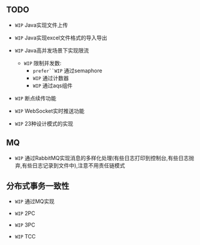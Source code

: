 TODO
---

*   `WIP`   Java实现文件上传

*   `WIP`   Java实现excel文件格式的导入导出

*   `WIP`   Java高并发场景下实现限流
    -   `WIP`   限制并发数:
        -   `prefer``WIP`   通过semaphore
        -   `WIP`   通过计数器
        -   `WIP`   通过aqs组件
        

*   `WIP`   断点续传功能

*   `WIP`   WebSocket实时推送功能


*   `WIP`   23种设计模式的实现


MQ
---

-   `WIP`   通过RabbitMQ实现消息的多样化处理(有些日志打印到控制台,有些日志抛弃,有些日志记录到文件中),注意不用责任链模式


分布式事务一致性
---

-   `WIP`   通过MQ实现

-   `WIP`   2PC

-   `WIP`   3PC

-   `WIP`   TCC





